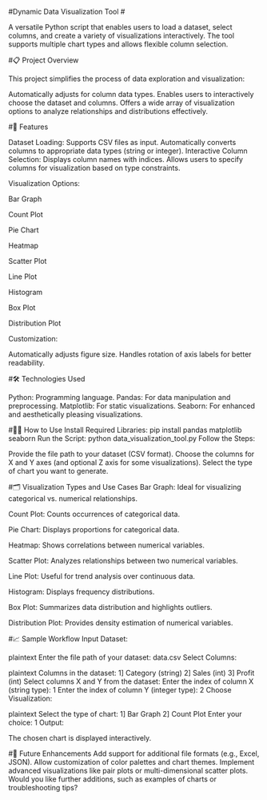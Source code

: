 #Dynamic Data Visualization Tool #

A versatile Python script that enables users to load a dataset, select columns, and create a variety of visualizations interactively. The tool supports multiple chart types and allows flexible column selection.

#📋 Project Overview

This project simplifies the process of data exploration and visualization:

Automatically adjusts for column data types.
Enables users to interactively choose the dataset and columns.
Offers a wide array of visualization options to analyze relationships and distributions effectively.

#🚀 Features

Dataset Loading:
Supports CSV files as input.
Automatically converts columns to appropriate data types (string or integer).
Interactive Column Selection:
Displays column names with indices.
Allows users to specify columns for visualization based on type constraints.

Visualization Options:


Bar Graph

Count Plot

Pie Chart

Heatmap

Scatter Plot

Line Plot

Histogram

Box Plot

Distribution Plot

Customization:


Automatically adjusts figure size.
Handles rotation of axis labels for better readability.

#🛠️ Technologies Used

Python: Programming language.
Pandas: For data manipulation and preprocessing.
Matplotlib: For static visualizations.
Seaborn: For enhanced and aesthetically pleasing visualizations.

#🧑‍💻 How to Use
Install Required Libraries:
pip install pandas matplotlib seaborn
Run the Script:
python data_visualization_tool.py
Follow the Steps:

Provide the file path to your dataset (CSV format).
Choose the columns for X and Y axes (and optional Z axis for some visualizations).
Select the type of chart you want to generate.

#🗂️ Visualization Types and Use Cases
Bar Graph:
Ideal for visualizing categorical vs. numerical relationships.

Count Plot:
Counts occurrences of categorical data.

Pie Chart:
Displays proportions for categorical data.

Heatmap:
Shows correlations between numerical variables.

Scatter Plot:
Analyzes relationships between two numerical variables.

Line Plot:
Useful for trend analysis over continuous data.

Histogram:
Displays frequency distributions.

Box Plot:
Summarizes data distribution and highlights outliers.

Distribution Plot:
Provides density estimation of numerical variables.

#📈 Sample Workflow
Input Dataset:

plaintext
Enter the file path of your dataset: data.csv
Select Columns:

plaintext
Columns in the dataset:
1] Category (string)
2] Sales (int)
3] Profit (int)
Select columns X and Y from the dataset:
Enter the index of column X (string type): 1
Enter the index of column Y (integer type): 2
Choose Visualization:

plaintext
Select the type of chart:
1] Bar Graph
2] Count Plot
Enter your choice: 1
Output:

The chosen chart is displayed interactively.

#🔄 Future Enhancements
Add support for additional file formats (e.g., Excel, JSON).
Allow customization of color palettes and chart themes.
Implement advanced visualizations like pair plots or multi-dimensional scatter plots.
Would you like further additions, such as examples of charts or troubleshooting tips?






